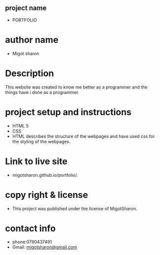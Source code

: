 ## project name

* PORTFOLIO

# author name

* Migot sharon

# Description

This website was created to know me better as a programmer and the things have  i done  as a programmer.

# project setup and instructions

* HTML 5
* CSS
* HTML describes the structure of the webpages  and have used css for the styling of the webpages.

# Link to live site

* migotsharon.github.io/portfolio/.

# copy right & license
* This project was published under the license of MigotSharon.

# contact info
*  phone:0790437491
* Gmail: migotsharon@gmail.com




